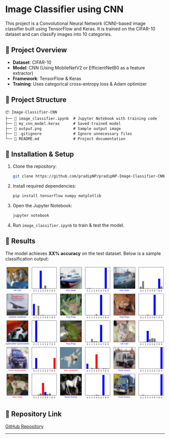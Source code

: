 # Image Classifier using CNN

This project is a Convolutional Neural Network (CNN)-based image classifier built using TensorFlow and Keras. It is trained on the CIFAR-10 dataset and can classify images into 10 categories.

## 🚀 Project Overview

- **Dataset**: CIFAR-10  
- **Model**: CNN (Using MobileNetV2 or EfficientNetB0 as a feature extractor)  
- **Framework**: TensorFlow & Keras  
- **Training**: Uses categorical cross-entropy loss & Adam optimizer  

## 📂 Project Structure

```
📦 Image-Classifier-CNN
├── 📄 image_classifier.ipynb  # Jupyter Notebook with training code
├── 📄 my_cnn_model.keras      # Saved trained model
├── 📄 output.png              # Sample output image
├── 📄 .gitignore              # Ignore unnecessary files
└── 📄 README.md               # Project documentation
```

## 📌 Installation & Setup

1. Clone the repository:
   ```sh
   git clone https://github.com/pradipNP/pradipNP-Image-Classifier-CNN.git
   ```
2. Install required dependencies:
   ```sh
   pip install tensorflow numpy matplotlib
   ```
3. Open the Jupyter Notebook:
   ```sh
   jupyter notebook
   ```
4. Run `image_classifier.ipynb` to train & test the model.

## 🎯 Results

The model achieves **XX% accuracy** on the test dataset. Below is a sample classification output:

![Sample Output](output.png)

## 🔗 Repository Link

[GitHub Repository](https://github.com/pradipNP/pradipNP-Image-Classifier-CNN)

---

